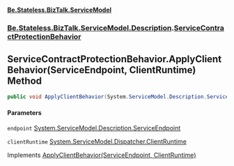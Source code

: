 #### [Be.Stateless.BizTalk.ServiceModel](README.md 'README')
### [Be.Stateless.BizTalk.ServiceModel.Description](Be.Stateless.BizTalk.ServiceModel.Description.md 'Be.Stateless.BizTalk.ServiceModel.Description').[ServiceContractProtectionBehavior](ServiceContractProtectionBehavior.md 'Be.Stateless.BizTalk.ServiceModel.Description.ServiceContractProtectionBehavior')

## ServiceContractProtectionBehavior.ApplyClientBehavior(ServiceEndpoint, ClientRuntime) Method

```csharp
public void ApplyClientBehavior(System.ServiceModel.Description.ServiceEndpoint endpoint, System.ServiceModel.Dispatcher.ClientRuntime clientRuntime);
```
#### Parameters

<a name='Be.Stateless.BizTalk.ServiceModel.Description.ServiceContractProtectionBehavior.ApplyClientBehavior(System.ServiceModel.Description.ServiceEndpoint,System.ServiceModel.Dispatcher.ClientRuntime).endpoint'></a>

`endpoint` [System.ServiceModel.Description.ServiceEndpoint](https://docs.microsoft.com/en-us/dotnet/api/System.ServiceModel.Description.ServiceEndpoint 'System.ServiceModel.Description.ServiceEndpoint')

<a name='Be.Stateless.BizTalk.ServiceModel.Description.ServiceContractProtectionBehavior.ApplyClientBehavior(System.ServiceModel.Description.ServiceEndpoint,System.ServiceModel.Dispatcher.ClientRuntime).clientRuntime'></a>

`clientRuntime` [System.ServiceModel.Dispatcher.ClientRuntime](https://docs.microsoft.com/en-us/dotnet/api/System.ServiceModel.Dispatcher.ClientRuntime 'System.ServiceModel.Dispatcher.ClientRuntime')

Implements [ApplyClientBehavior(ServiceEndpoint, ClientRuntime)](https://docs.microsoft.com/en-us/dotnet/api/System.ServiceModel.Description.IEndpointBehavior.ApplyClientBehavior#System_ServiceModel_Description_IEndpointBehavior_ApplyClientBehavior_System_ServiceModel_Description_ServiceEndpoint,System_ServiceModel_Dispatcher_ClientRuntime_ 'System.ServiceModel.Description.IEndpointBehavior.ApplyClientBehavior(System.ServiceModel.Description.ServiceEndpoint,System.ServiceModel.Dispatcher.ClientRuntime)')